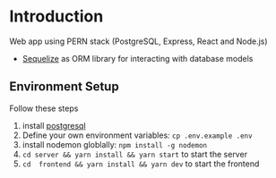 # Introduction

Web app using PERN stack (PostgreSQL, Express, React and Node.js)
- [Sequelize](https://sequelize.org/) as ORM library for interacting with database models

## Environment Setup

Follow these steps

1. install [postgresql](https://postgresapp.com/downloads.html)
2. Define your own environment variables: `cp .env.example .env`
3. install nodemon globlally: `npm install -g nodemon`
4. `cd server && yarn install && yarn start` to start the server
5. `cd  frontend && yarn install && yarn dev` to start the frontend
